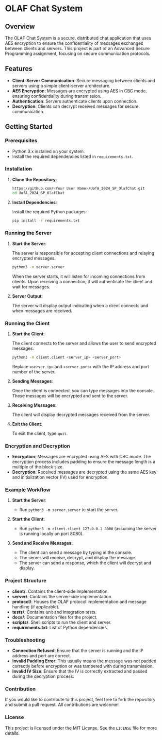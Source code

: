 # OLAF Chat System

## Overview

The OLAF Chat System is a secure, distributed chat application that uses AES encryption to ensure the confidentiality of messages exchanged between clients and servers. This project is part of an Advanced Secure Programming assignment, focusing on secure communication protocols.

## Features

- **Client-Server Communication**: Secure messaging between clients and servers using a simple client-server architecture.
- **AES Encryption**: Messages are encrypted using AES in CBC mode, ensuring confidentiality during transmission.
- **Authentication**: Servers authenticate clients upon connection.
- **Decryption**: Clients can decrypt received messages for secure communication.

## Getting Started

### Prerequisites

- Python 3.x installed on your system.
- Install the required dependencies listed in `requirements.txt`.

### Installation

1. **Clone the Repository**:

   ```bash
   https://github.com/<Your User Name>/UofA_2024_SP_OlafChat.git
   cd UofA_2024_SP_OlafChat
   ```

2. **Install Dependencies**:

   Install the required Python packages:

   ```bash
   pip install -r requirements.txt
   ```

### Running the Server

1. **Start the Server**:

   The server is responsible for accepting client connections and relaying encrypted messages.

   ```bash
   python3 -m server.server
   ```

   When the server starts, it will listen for incoming connections from clients. Upon receiving a connection, it will authenticate the client and wait for messages.

2. **Server Output**:

   The server will display output indicating when a client connects and when messages are received.

### Running the Client

1. **Start the Client**:

   The client connects to the server and allows the user to send encrypted messages.

   ```bash
   python3 -m client.client <server_ip> <server_port>
   ```

   Replace `<server_ip>` and `<server_port>` with the IP address and port number of the server.

2. **Sending Messages**:

   Once the client is connected, you can type messages into the console. These messages will be encrypted and sent to the server.

3. **Receiving Messages**:

   The client will display decrypted messages received from the server.

4. **Exit the Client**:

   To exit the client, type `quit`.

### Encryption and Decryption

- **Encryption**: Messages are encrypted using AES with CBC mode. The encryption process includes padding to ensure the message length is a multiple of the block size.
- **Decryption**: Received messages are decrypted using the same AES key and initialization vector (IV) used for encryption.

### Example Workflow

1. **Start the Server**:
   - Run `python3 -m server.server` to start the server.

2. **Start the Client**:
   - Run `python3 -m client.client 127.0.0.1 8080` (assuming the server is running locally on port 8080).

3. **Send and Receive Messages**:
   - The client can send a message by typing in the console.
   - The server will receive, decrypt, and display the message.
   - The server can send a response, which the client will decrypt and display.

### Project Structure

- **client/**: Contains the client-side implementation.
- **server/**: Contains the server-side implementation.
- **protocol/**: Houses the OLAF protocol implementation and message handling (if applicable).
- **tests/**: Contains unit and integration tests.
- **docs/**: Documentation files for the project.
- **scripts/**: Shell scripts to run the client and server.
- **requirements.txt**: List of Python dependencies.

### Troubleshooting

- **Connection Refused**: Ensure that the server is running and the IP address and port are correct.
- **Invalid Padding Error**: This usually means the message was not padded correctly before encryption or was tampered with during transmission.
- **Invalid IV Size**: Ensure that the IV is correctly extracted and passed during the decryption process.

### Contribution

If you would like to contribute to this project, feel free to fork the repository and submit a pull request. All contributions are welcome!

### License

This project is licensed under the MIT License. See the `LICENSE` file for more details.

